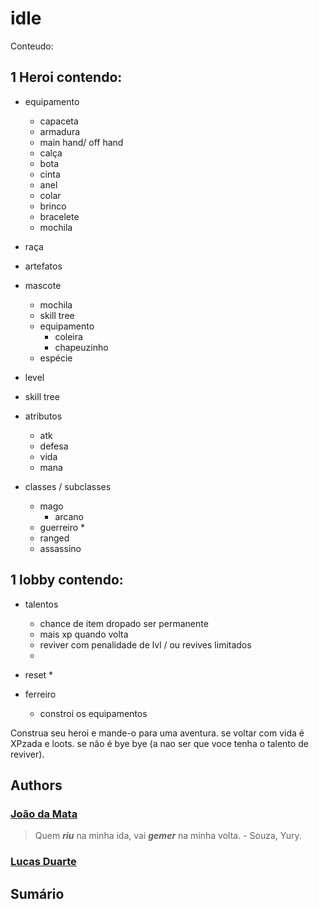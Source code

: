 # idle
Conteudo:  
## 1 Heroi contendo:  
* equipamento  
    * capaceta
    * armadura
    * main hand/ off hand
    * calça
    * bota
    * cinta
    * anel
    * colar
    * brinco
    * bracelete
    * mochila

* raça
* artefatos

* mascote
    * mochila
    * skill tree
    * equipamento
        * coleira
        * chapeuzinho
    * espécie

* level
* skill tree
* atributos  
    * atk
    * defesa
    * vida
    * mana

* classes / subclasses
    * mago
        * arcano 
    * guerreiro
        * 
    * ranged
    * assassino
## 1 lobby contendo:
* talentos
    * chance de item dropado ser permanente
    * mais xp quando volta
    * reviver com penalidade de lvl / ou revives limitados
    * 

* reset
    * 
* ferreiro
    * constroi os equipamentos  

Construa seu heroi e mande-o para uma aventura. se voltar com vida é XPzada e loots. se não é bye bye (a nao ser que voce tenha o talento de reviver).




## Authors

### [João da Mata][JF]

> Quem _**riu**_ na minha ida, vai _**gemer**_ na minha volta. - Souza, Yury.

### [Lucas Duarte][LD]


## Sumário


[JF]: https://github.com/ocorvu
[LD]: https://github.com/ChronoTrigo